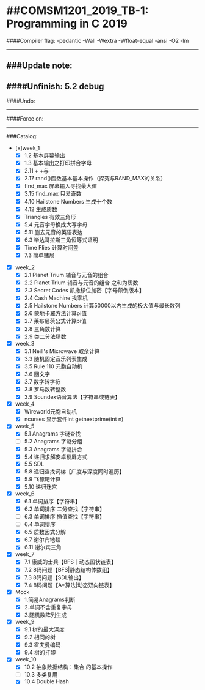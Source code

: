 ##COMSM1201_2019_TB-1: Programming in C 2019
=================================
####Compiler flag:
-pedantic -Wall -Wextra -Wfloat-equal -ansi -O2
-lm

---
###Update note:
---
####Unfinish: 5.2 debug
---
####Undo:

---
####Force on:

---

###Catalog:
- [x]week_1
	- [x] 1.2 基本屏幕输出
	- [x] 1.3 基本输出之打印拼合字母
	- [x] 2.11 + +与- -
	- [x] 2.17 rand()函数基本基本操作（探究与RAND_MAX的关系）
	- [x] find_max 屏幕输入寻找最大值
	- [x] 3.15 find_max 只爱奇数
	- [x] 4.10 Hailstone Numbers 生成十个数
	- [x] 4.12 生成质数
	- [x] Triangles 有效三角形
	- [x] 5.4 元音字母换成大写字母
	- [x] 5.11 删去元音的英语表达
	- [x] 6.3 毕达哥拉斯三角恒等式证明
	- [x] Time Flies 计算时间差
	- [x] 7.3 简单赌局
- [x] week_2
	- [x] 2.1 Planet Trium 辅音与元音的组合
	- [x] 2.2 Planet Trium 辅音与元音的组合 之和为质数
	- [x] 2.3 Secret Codes 凯撒移位加密【字母颠倒版本】
	- [x] 2.4 Cash Machine 找零机
	- [x] 2.5 Hailstone Numbers 计算50000以内生成的极大值与最长数列
	- [x] 2.6 蒙地卡羅方法计算pi值
	- [x] 2.7 莱布尼茨公式计算pi值
	- [x] 2.8 三角数计算
	- [x] 2.9 类二分法猜数
- [x] week_3
	- [x] 3.1 Neill's Microwave 取余计算
	- [x] 3.3 随机固定音乐列表生成
	- [x] 3.5 Rule 110 元胞自动机
	- [x] 3.6 回文字
	- [x] 3.7 数字转字符
	- [x] 3.8 罗马数转整数
	- [x] 3.9 Soundex语音算法【字符串或链表】
- [x] week_4
	- [x] Wireworld元胞自动机
	- [x] ncurses 显示套件int getnextprime(int n)
- [x] week_5
	- [x] 5.1 Anagrams 字谜查找
	- [ ] 5.2 Anagrams 字谜分组
	- [x] 5.3 Anagrams 字谜拼合
	- [x] 5.4 递归求解安卓锁屏方式
	- [x] 5.5 SDL
	- [x] 5.8 递归查找词梯【广度与深度同时遍历】
	- [x] 5.9 飞镖靶计算
	- [x] 5.10 递归迷宫
- [x] week_6
	- [x] 6.1 单词排序【字符串】
	- [x] 6.2 单词排序 二分查找【字符串】
	- [ ] 6.3 单词排序 插值查找【字符串】
	- [ ] 6.4 单词排序
	- [x] 6.5 质数因式分解
	- [x] 6.7 谢尔宾地毯
	- [x] 6.11 谢尔宾三角
- [x] week_7
	- [X] 7.1 康威的士兵【BFS｜动态图状链表】
	- [x] 7.2 8码问题【BFS|静态结构体数组】
	- [X] 7.3 8码问题【SDL输出】
	- [x] 7.4 8码问题【A*算法|动态双向链表】
- [x] Mock
	- [x] 1.简易Anagrams判断
	- [x] 2.单词不含重复字母
	- [x] 3.随机数阵列生成
- [x] week_9
	- [x] 9.1 树的最大深度
	- [x] 9.2 相同的树
	- [x] 9.3 霍夫曼编码
	- [x] 9.4 树的打印
- [x] week_10
	- [x] 10.2 抽象数据结构：集合 的基本操作
	- [ ] 10.3 多类复用
	- [x] 10.4 Double Hash

